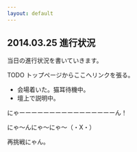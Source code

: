 ```yaml
---
layout: default
---
```

## 2014.03.25 進行状況

当日の進行状況を書いていきます。

TODO トップページからここへリンクを張る。

* 会場着いた。猫耳待機中。
* 壇上で説明中。

にゃーーーーーーーーーーーーーーーーん！

にゃ〜んにゃ〜にゃ〜（・X・）


再挑戦にゃん。

